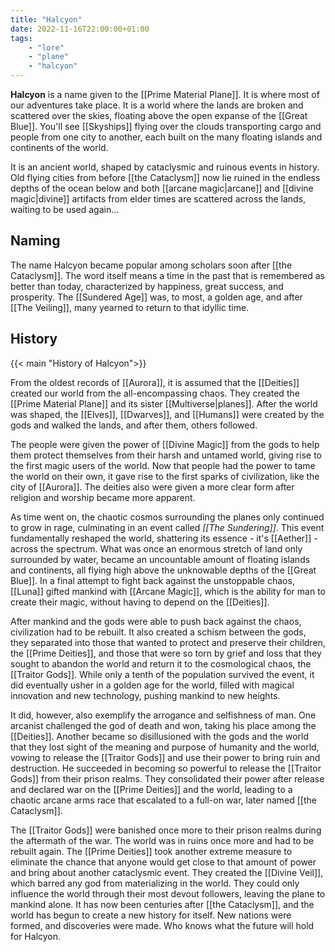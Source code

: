 ```yaml
---
title: "Halcyon"
date: 2022-11-16T22:00:00+01:00
tags:
    - "lore"
    - "plane"
    - "halcyon"
---
```


**Halcyon** is a name given to the [[Prime Material Plane]]. It is where most of our adventures take place. It is a world where the lands are broken and scattered over the skies, floating above the open expanse of the [[Great Blue]]. You'll see [[Skyships]] flying over the clouds transporting cargo and people from one city to another, each built on the many floating islands and continents of the world.

It is an ancient world, shaped by cataclysmic and ruinous events in history. Old flying cities from before [[the Cataclysm]] now lie ruined in the endless depths of the ocean below and both [[arcane magic|arcane]] and [[divine magic|divine]] artifacts from elder times are scattered across the lands, waiting to be used again...

## Naming

The name Halcyon became popular among scholars soon after [[the Cataclysm]]. The word itself means a time in the past that is remembered as better than today, characterized by happiness, great success, and prosperity. The [[Sundered Age]] was, to most, a golden age, and after [[The Veiling]], many yearned to return to that idyllic time.

## History

{{< main "History of Halcyon">}}

From the oldest records of [[Aurora]], it is assumed that the [[Deities]] created our world from the all-encompassing chaos. They created the [[Prime Material Plane]] and its sister [[Multiverse|planes]]. After the world was shaped, the [[Elves]], [[Dwarves]], and [[Humans]] were created by the gods and walked the lands, and after them, others followed.

The people were given the power of [[Divine Magic]] from the gods to help them protect themselves from their harsh and untamed world, giving rise to the first magic users of the world. Now that people had the power to tame the world on their own, it gave rise to the first sparks of civilization, like the city of [[Aurora]]. The deities also were given a more clear form after religion and worship became more apparent.

As time went on, the chaotic cosmos surrounding the planes only continued to grow in rage, culminating in an event called _[[The Sundering]]_. This event fundamentally reshaped the world, shattering its essence - it's [[Aether]] - across the spectrum. What was once an enormous stretch of land only surrounded by water, became an uncountable amount of floating islands and continents, all flying high above the unknowable depths of the [[Great Blue]]. In a final attempt to fight back against the unstoppable chaos, [[Luna]] gifted mankind with [[Arcane Magic]], which is the ability for man to create their magic, without having to depend on the [[Deities]].

After mankind and the gods were able to push back against the chaos, civilization had to be rebuilt. It also created a schism between the gods, they separated into those that wanted to protect and preserve their children, the [[Prime Deities]], and those that were so torn by grief and loss that they sought to abandon the world and return it to the cosmological chaos, the [[Traitor Gods]]. While only a tenth of the population survived the event, it did eventually usher in a golden age for the world, filled with magical innovation and new technology, pushing mankind to new heights.

It did, however, also exemplify the arrogance and selfishness of man. One arcanist challenged the god of death and won, taking his place among the [[Deities]]. Another became so disillusioned with the gods and the world that they lost sight of the meaning and purpose of humanity and the world, vowing to release the [[Traitor Gods]] and use their power to bring ruin and destruction. He succeeded in becoming so powerful to release the [[Traitor Gods]] from their prison realms. They consolidated their power after release and declared war on the [[Prime Deities]] and the world, leading to a chaotic arcane arms race that escalated to a full-on war, later named [[the Cataclysm]].

The [[Traitor Gods]] were banished once more to their prison realms during the aftermath of the war. The world was in ruins once more and had to be rebuilt again. The [[Prime Deities]] took another extreme measure to eliminate the chance that anyone would get close to that amount of power and bring about another cataclysmic event. They created the [[Divine Veil]], which barred any god from materializing in the world. They could only influence the world through their most devout followers, leaving the plane to mankind alone. It has now been centuries after [[the Cataclysm]], and the world has begun to create a new history for itself. New nations were formed, and discoveries were made. Who knows what the future will hold for Halcyon.
